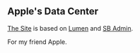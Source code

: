 ## Apple's Data Center

[The Site](http://apples-data-center.chxj.name) is based on [Lumen](https://lumen.laravel.com/) and [SB Admin](http://startbootstrap.com/template-overviews/sb-admin/).

For my friend Apple.